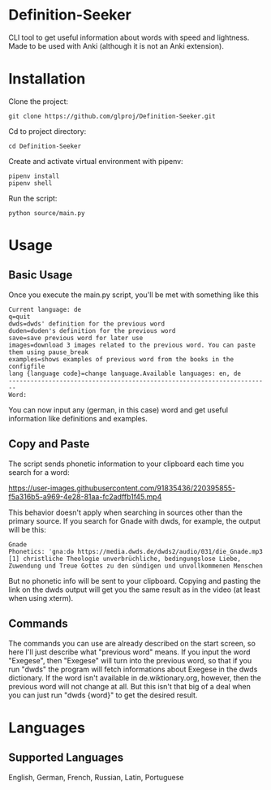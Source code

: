 # Definition-Seeker
CLI tool to get useful information about words with speed and lightness. Made to be used with Anki (although it is not an Anki extension).

# Installation
Clone the project:
```
git clone https://github.com/glproj/Definition-Seeker.git
```
Cd to project directory:
```
cd Definition-Seeker
```
Create and activate virtual environment with pipenv:
```
pipenv install
pipenv shell
```
Run the script:
```
python source/main.py
```
# Usage
## Basic Usage
Once you execute the main.py script, you'll be met with something like this
```
Current language: de
q=quit
dwds=dwds' definition for the previous word
duden=duden's definition for the previous word
save=save previous word for later use
images=download 3 images related to the previous word. You can paste them using pause_break
examples=shows examples of previous word from the books in the configfile
lang {language code}=change language.Available languages: en, de
------------------------------------------------------------------------
Word: 
```
You can now input any (german, in this case) word and get useful information like definitions and examples.

## Copy and Paste
The script sends phonetic information to your clipboard each time you search for a word:

https://user-images.githubusercontent.com/91835436/220395855-f5a316b5-a969-4e28-81aa-fc2adffb1f45.mp4

This behavior doesn't apply when searching in sources other than the primary source. If you search for Gnade with dwds, for example, the output will be this:

```
Gnade
Phonetics: ˈgnaːdə https://media.dwds.de/dwds2/audio/031/die_Gnade.mp3
[1] christliche Theologie unverbrüchliche, bedingungslose Liebe, Zuwendung und Treue Gottes zu den sündigen und unvollkommenen Menschen
```
But no phonetic info will be sent to your clipboard. Copying and pasting the link on the dwds output will get you the same result as in the video (at least when using xterm).

## Commands
The commands you can use are already described on the start screen, so here I'll just describe what "previous word" means.
If you input the word "Exegese", then "Exegese" will turn into the previous word, so that if you run "dwds" the program will fetch informations about Exegese in the dwds dictionary. If the word isn't available in de.wiktionary.org, however, then the previous word will not change at all. But this isn't that big of a deal when you can just run "dwds {word}" to get the desired result.

# Languages
## Supported Languages
English, German, French, Russian, Latin, Portuguese
